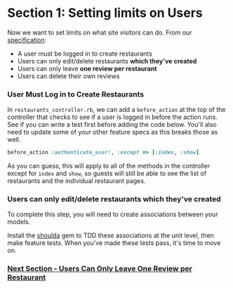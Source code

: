 # Section 1: Setting limits on Users

Now we want to set limits on what site visitors can do. From our [specification](../yelp_project_specification.md):

* A user must be logged in to create restaurants
* Users can only edit/delete restaurants **which they've created**
* Users can only leave **one review per restaurant**
* Users can delete their own reviews

### User Must Log in to Create Restaurants

In `restaurants_controller.rb`, we can add a `before_action` at the top of the controller that checks to see if a user is logged in before the action runs. See if you can write a test first before adding the code below. You'll also need to update some of your other feature specs as this breaks those as well.

```ruby
before_action :authenticate_user!, :except => [:index, :show]
```

As you can guess, this will apply to all of the methods in the controller except for `index` and `show`, so guests will still be able to see the list of restaurants and the individual restaurant pages.

### Users can only edit/delete restaurants which they've created

To complete this step, you will need to create associations between your models.

Install the [shoulda](https://rubygems.org/gems/shoulda/versions/3.5.0) gem to TDD these associations at the unit level, then make feature tests. When you've made these tests pass, it's time to move on.

### [Next Section - Users Can Only Leave One Review per Restaurant](2_one_review_per_user.md)
